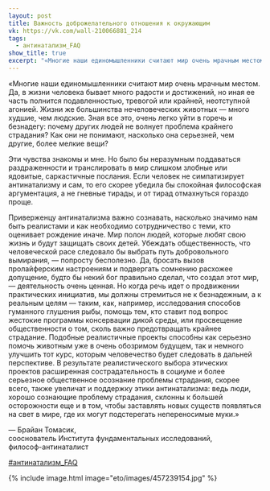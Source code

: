 ```yaml
---
layout: post
title: Важность доброжелательного отношения к окружающим
vk: https://vk.com/wall-210066881_214
tags:
  - антинатализм_FAQ
show_title: true
excerpt: "«Многие наши единомышленники считают мир очень мрачным местом. Да, в жизни человека бывает много радости и достижений, но иная ее часть полнится подавленностью, тревогой или крайней, неотступной агонией. Жизни же большинства нечеловеческих животных — много худшие, чем людские. Зная все это, очень легко уйти в горечь и безнадегу: почему других людей не волнует проблема крайнего страдания? Как они не понимают, насколько она серьезней, чем другие, более мелкие вещи? Эти чувства знакомы и мне. Но было бы неразумным поддаваться  раздраженности и транслировать в мир слишком злобные или ядовитые, саркастичные послания. Если человек не..."
---
```

«Многие наши единомышленники считают мир очень мрачным местом. Да, в жизни человека бывает много радости и достижений, но иная ее часть полнится подавленностью, тревогой или крайней, неотступной агонией. Жизни же большинства нечеловеческих животных — много худшие, чем людские. Зная все это, очень легко уйти в горечь и безнадегу: почему других людей не волнует проблема крайнего страдания? Как они не понимают, насколько она серьезней, чем другие, более мелкие вещи?

Эти чувства знакомы и мне. Но было бы неразумным поддаваться  раздраженности и транслировать в мир слишком злобные или ядовитые, саркастичные послания. Если человек не симпатизирует антинатализму и сам, то его скорее убедила бы спокойная философская аргументация, а не гневные тирады, и от тирад отмахнуться гораздо проще. 

Приверженцу антинатализма важно сознавать, насколько значимо нам быть реалистами и как необходимо сотрудничество с теми, кто оценивает рождение иначе. Мир полон людей, которые любят свою жизнь и будут защищать своих детей. Убеждать общественность, что человеческой расе следовало бы выбрать путь добровольного вымирания, — попросту бесполезно. Да, бросать вызов пролайферским настроениям и подвергать сомнению расхожее допущение, будто бы некий бог правильно сделал, что создал этот мир, — деятельность очень ценная. Но когда речь идет о  продвижении практических инициатив, мы должны стремиться не к безнадежным, а к реальным целям — таким, как, например, исследования способов гуманного глушения рыбы, помощь тем, кто ставит под вопрос жестокие программы консервации дикой среды, или просвещение общественности о том, сколь важно предотвращать крайнее страдание. Подобные реалистичные проекты способны как серьезно помочь животным уже в очень обозримом будущем, так и немного улучшить тот курс, которым человечество будет следовать в дальней перспективе. В результате реалистического выбора этических проектов расширенная сострадательность в социуме и более серьезное общественное осознание проблемы страдания, скорее всего, также увеличат и поддержку этики антинатализма: ведь люди, хорошо сознающие проблему страдания, склонны к большей осторожности еще и в том, чтобы заставлять новых существ появляться на свет в мире, где их могут подстерегать непереносимые муки.»

— Брайан Томасик,<br>
сооснователь Института фундаментальных исследований,<br>
философ-антинаталист

[#антинатализм_FAQ](poisk.html#антинатализм_FAQ)

{% include image.html image="eto/images/457239154.jpg" %}
